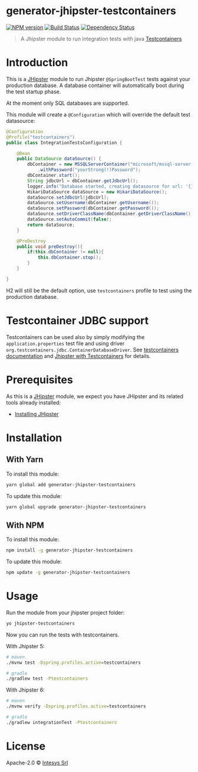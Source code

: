 # generator-jhipster-testcontainers

[![NPM version][npm-image]][npm-url] [![Build Status][github-actions-image]][github-actions-url] [![Dependency Status][daviddm-image]][daviddm-url]

> A Jhipster module to run integration tests with java [Testcontainers](https://www.testcontainers.org/)

# Introduction

This is a [JHipster](http://jhipster.github.io/) module to run Jhipster `@SpringBootTest` tests against your production database. A database container will automatically boot during the test startup phase. 

At the moment only SQL databases are supported.

This module will create a `@Configuration` which will override the default test datasource:
```java
@Configuration
@Profile("testcontainers")
public class IntegrationTestsConfiguration {

    @Bean
    public DataSource dataSource() {
        dbContainer = new MSSQLServerContainer("microsoft/mssql-server-linux:latest")
            .withPassword("yourStrong(!)Password");
        dbContainer.start();
        String jdbcUrl = dbContainer.getJdbcUrl();
        logger.info("Database started, creating datasource for url: '{}'", jdbcUrl);
        HikariDataSource dataSource = new HikariDataSource();
        dataSource.setJdbcUrl(jdbcUrl);
        dataSource.setUsername(dbContainer.getUsername());
        dataSource.setPassword(dbContainer.getPassword());
        dataSource.setDriverClassName(dbContainer.getDriverClassName());
        dataSource.setAutoCommit(false);
        return dataSource;
    }

    @PreDestroy
    public void preDestroy(){
        if(this.dbContainer != null){
            this.dbContainer.stop();
        }
    }

}
```

H2 will still be the default option, use `testcontainers` profile to test using the production database.

# Testcontainer JDBC support
Testcontainers can be used also by simply modifying the `application.properties` test file and using driver `org.testcontainers.jdbc.ContainerDatabaseDriver`. See [testcontainers documentation](https://www.testcontainers.org/modules/databases/#database-containers-launched-via-jdbc-url-scheme) and [Jhipster with Testcontainers](https://atomfrede.gitlab.io/2019/05/jhipster-with-testcontainers/) for details.

# Prerequisites

As this is a [JHipster](http://jhipster.github.io/) module, we expect you have JHipster and its related tools already installed:

- [Installing JHipster](https://jhipster.github.io/installation.html)

# Installation

## With Yarn

To install this module:

```bash
yarn global add generator-jhipster-testcontainers
```

To update this module:

```bash
yarn global upgrade generator-jhipster-testcontainers
```

## With NPM

To install this module:

```bash
npm install -g generator-jhipster-testcontainers
```

To update this module:

```bash
npm update -g generator-jhipster-testcontainers
```

# Usage

Run the module from your jhipster project folder:

```bash
yo jhipster-testcontainers
```

Now you can run the tests with testcontainers.

With Jhipster 5:

```bash
# maven
./mvnw test -Dspring.profiles.active=testcontainers

# gradle
./gradlew test -Ptestcontainers
```

With Jhipster 6:

```bash
# maven
./mvnw verify -Dspring.profiles.active=testcontainers

# gradle
./gradlew integrationTest -Ptestcontainers
```


# License

Apache-2.0 © [Intesys Srl](https://www.intesys.it/)


[npm-image]: https://img.shields.io/npm/v/generator-jhipster-testcontainers.svg
[npm-url]: https://npmjs.org/package/generator-jhipster-testcontainers
[github-actions-image]: https://github.com/intesys/generator-jhipster-testcontainers/workflows/Build/badge.svg
[github-actions-url]: https://github.com/intesys/generator-jhipster-testcontainers/actions
[daviddm-image]: https://david-dm.org/intesys/generator-jhipster-testcontainers.svg?theme=shields.io
[daviddm-url]: https://david-dm.org/intesys/generator-jhipster-testcontainers
